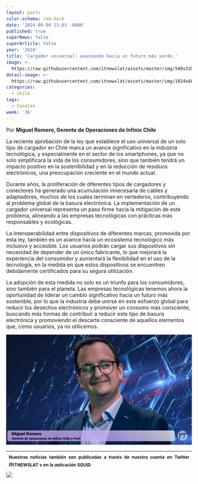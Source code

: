 ```yaml
---
layout: posts
color-schema: red-dark
date: '2024-09-04 13:03 -0400'
published: true
superNews: false
superArticle: false
year: '2024'
title: 'Cargador universal: avanzando hacia un futuro más verde.'
image: >-
  https://raw.githubusercontent.com/itnewslat/assets/master/img/540x320/Miguel-Romero-p.jpg
detail-image: >-
  https://raw.githubusercontent.com/itnewslat/assets/master/img/1024x680/Miguel-Romero-g.jpg
categories:
  - Chile
tags:
  - Canales
week: '36'
---
```

Por **Miguel Romero, Gerente de Operaciones de Infinix Chile**

La reciente aprobación de la ley que establece el uso universal de un solo tipo de cargador en Chile marca un avance significativo en la industria tecnológica, y especialmente en el sector de los smartphones, ya que no solo simplificará la vida de los consumidores, sino que también tendrá un impacto positivo en la sostenibilidad y en la reducción de residuos electrónicos, una preocupación creciente en el mundo actual.

Durante años, la proliferación de diferentes tipos de cargadores y conectores ha generado una acumulación innecesaria de cables y adaptadores, muchos de los cuales terminan en vertederos, contribuyendo al problema global de la basura electrónica. La implementación de un cargador universal representa un paso firme hacia la mitigación de este problema, alineando a las empresas tecnológicas con prácticas más responsables y ecológicas.

La interoperabilidad entre dispositivos de diferentes marcas, promovida por esta ley, también es un avance hacia un ecosistema tecnológico más inclusivo y accesible. Los usuarios podrán cargar sus dispositivos sin necesidad de depender de un único fabricante, lo que mejorará la experiencia del consumidor y aumentará la flexibilidad en el uso de la tecnología, en la medida en que estos dispositivos se encuentren debidamente certificados para su segura utilización.

La adopción de esta medida no solo es un triunfo para los consumidores, sino también para el planeta. Las empresas tecnológicas tenemos ahora la oportunidad de liderar un cambio significativo hacia un futuro más sostenible, por lo que la industria debe unirse en este esfuerzo global para reducir los desechos electrónicos y promover un consumo más consciente, buscando más formas de contribuir a reducir este tipo de basura electrónica y promoviendo el descarte consciente de aquellos elementos que, como usuarios, ya no utilicemos.

![](https://raw.githubusercontent.com/itnewslat/assets/master/img/540x320/Miguel-Romero-p.jpg)

<table style="height: 42px;" width="569">
<tbody>
<tr>
<td style="text-align: justify;"><sub><strong>Nuestras noticias también son publicadas a través de nuestra cuenta en Twitter <a href="https://twitter.com/itnewslat?lang=es">@ITNEWSLAT</a> y en la aplicación <a href="https://squidapp.co/en/">SQUID</a></strong></sub></td>
</tr>
</tbody>
</table>

<img src="https://tracker.metricool.com/c3po.jpg?hash=56f88a41e39ab42c063cc51676587a04"/>
